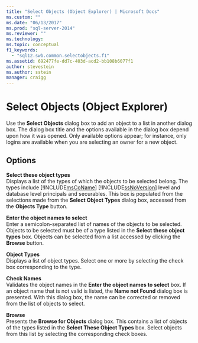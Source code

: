 ```yaml
---
title: "Select Objects (Object Explorer) | Microsoft Docs"
ms.custom: ""
ms.date: "06/13/2017"
ms.prod: "sql-server-2014"
ms.reviewer: ""
ms.technology:
ms.topic: conceptual
f1_keywords: 
  - "sql12.swb.common.selectobjects.f1"
ms.assetid: 692477fe-dd7c-403d-acd2-bb108b6077f1
author: stevestein
ms.author: sstein
manager: craigg
---
```

# Select Objects (Object Explorer)
  Use the **Select Objects** dialog box to add an object to a list in another dialog box. The dialog box title and the options available in the dialog box depend upon how it was opened. Only available options appear; for instance, only logins are available when you are selecting an owner for a new object.  
  
## Options  
 **Select these object types**  
 Displays a list of the types of which the objects to be selected belong. The types include [!INCLUDE[msCoName](../../includes/msconame-md.md)] [!INCLUDE[ssNoVersion](../../includes/ssnoversion-md.md)] level and database level principals and securables. This box is populated from the selections made from the **Select Object Types** dialog box, accessed from the **Objects Type** button.  
  
 **Enter the object names to select**  
 Enter a semicolon-separated list of names of the objects to be selected. Objects to be selected must be of a type listed in the **Select these object types** box. Objects can be selected from a list accessed by clicking the **Browse** button.  
  
 **Object Types**  
 Displays a list of object types. Select one or more by selecting the check box corresponding to the type.  
  
 **Check Names**  
 Validates the object names in the **Enter the object names to select** box. If an object name that is not valid is listed, the **Name not Found** dialog box is presented. With this dialog box, the name can be corrected or removed from the list of objects to select.  
  
 **Browse**  
 Presents the **Browse for Objects** dialog box. This contains a list of objects of the types listed in the **Select These Object Types** box. Select objects from this list by selecting the corresponding check boxes.  
  
  
